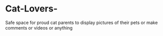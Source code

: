 # Cat-Lovers-
Safe space for proud cat parents to display pictures of their pets or make comments or videos or anything
